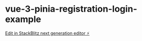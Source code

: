 # vue-3-pinia-registration-login-example

[Edit in StackBlitz next generation editor ⚡️](https://stackblitz.com/~/github.com/ransela/vue-3-pinia-registration-login-example)